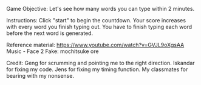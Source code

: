 Game Objective:
Let's see how many words you can type within 2 minutes.

Instructions:
Click "start" to begin the countdown.
Your score increases with every word you finish typing out.
You have to finish typing each word before the next word is generated.

Reference material:
https://www.youtube.com/watch?v=GVJL9oXgsAA
Music - Face 2 Fake: mochitsuke ore

Credit:
Geng for scrumming and pointing me to the right direction.
Iskandar for fixing my code.
Jens for fixing my timing function.
My classmates for bearing with my nonsense.
